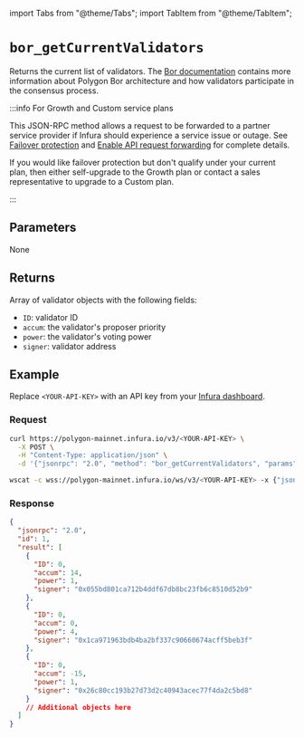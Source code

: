 import Tabs from "@theme/Tabs";
import TabItem from "@theme/TabItem";

# `bor_getCurrentValidators`

Returns the current list of validators. The [Bor documentation](https://wiki.polygon.technology/docs/pos/design/bor/overview) contains more information about Polygon Bor architecture and how validators participate in the consensus process.

:::info For Growth and Custom service plans

This JSON-RPC method allows a request to be forwarded to a partner service provider if Infura should
experience a service issue or outage. See [Failover protection](../../../concepts/failover-protection.md)
and [Enable API request forwarding](../../../how-to/enable-api-forwarding.md)
for complete details.

If you would like failover protection but don't qualify under your current plan, then either
self-upgrade to the Growth plan or contact a sales representative to upgrade to a Custom plan.

:::

## Parameters

None

## Returns

Array of validator objects with the following fields:

- `ID`: validator ID
- `accum`: the validator's proposer priority
- `power`: the validator's voting power
- `signer`: validator address

## Example

Replace `<YOUR-API-KEY>` with an API key from your [Infura dashboard](https://infura.io/dashboard).

### Request

<Tabs>
  <TabItem value="curl">

```bash
curl https://polygon-mainnet.infura.io/v3/<YOUR-API-KEY> \
  -X POST \
  -H "Content-Type: application/json" \
  -d '{"jsonrpc": "2.0", "method": "bor_getCurrentValidators", "params": [], "id": 1}'
```

  </TabItem>
  <TabItem value="WSS">

```bash
wscat -c wss://polygon-mainnet.infura.io/ws/v3/<YOUR-API-KEY> -x {"jsonrpc": "2.0", "method": "bor_getCurrentValidators", "params": [], "id": 1}'
```

  </TabItem>
</Tabs>

### Response

```json
{
  "jsonrpc": "2.0",
  "id": 1,
  "result": [
    {
      "ID": 0,
      "accum": 14,
      "power": 1,
      "signer": "0x055bd801ca712b4ddf67db8bc23fb6c8510d52b9"
    },
    {
      "ID": 0,
      "accum": 0,
      "power": 4,
      "signer": "0x1ca971963bdb4ba2bf337c90660674acff5beb3f"
    },
    {
      "ID": 0,
      "accum": -15,
      "power": 1,
      "signer": "0x26c80cc193b27d73d2c40943acec77f4da2c5bd8"
    }
    // Additional objects here
  ]
}
```
